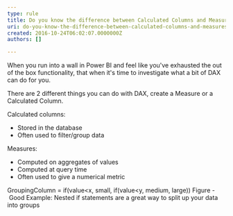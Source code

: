 ```yaml
---
type: rule
title: Do you know the difference between Calculated Columns and Measures in Power BI?
uri: do-you-know-the-difference-between-calculated-columns-and-measures-in-power-bi
created: 2016-10-24T06:02:07.0000000Z
authors: []

---
```


 When you run into a wall in Power BI and feel like you've exhausted the out of the box functionality, that when it's time to investigate what a bit of DAX can do for you. 
 
There are 2 different things​ you can do with DAX, create a Measure or a Calculated Column.​

Calculated columns:

- Stored in the database
- Often used to filter/group data




Measures:



- Computed on aggregates of values
- Computed at query time
- Often used to give a numerical metric





GroupingColumn = if(value&lt;x, small, if(value&lt;y, medium, large))
Figure - Good Example: Nested if statements are a great way to split up your data into groups



